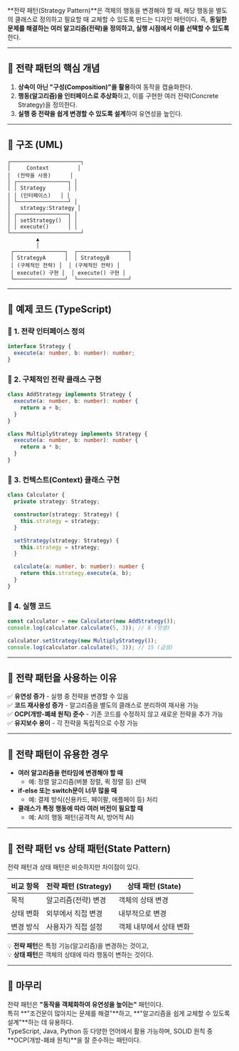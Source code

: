 **전략 패턴(Strategy Pattern)**은 객체의 행동을 변경해야 할 때, 해당 행동을 별도의 클래스로 정의하고 필요할 때 교체할 수 있도록 만드는 디자인 패턴이다. 즉, **동일한 문제를 해결하는 여러 알고리즘(전략)을 정의하고, 실행 시점에서 이를 선택할 수 있도록** 한다.

---

## 🔹 전략 패턴의 핵심 개념

1. **상속이 아닌 "구성(Composition)"을 활용**하여 동작을 캡슐화한다.
2. **행동(알고리즘)을 인터페이스로 추상화**하고, 이를 구현한 여러 전략(Concrete Strategy)을 정의한다.
3. **실행 중 전략을 쉽게 변경할 수 있도록 설계**하여 유연성을 높인다.

---

## 🔹 구조 (UML)

```plaintext
┌──────────────────────┐
│     Context         │
│  (전략을 사용)      │
│ ┌────────────────┐ │
│ │ Strategy       │ │
│ │ (인터페이스)   │ │
│ └────────────────┘ │
│   strategy:Strategy │
│ ┌────────────────┐ │
│ │ setStrategy()  │ │
│ │ execute()      │ │
└──────────────────────┘
         ▲
         │
 ┌────────────────┐  ┌────────────────┐
 │ StrategyA      │  │ StrategyB      │
 │ (구체적인 전략) │  │ (구체적인 전략) │
 │ execute() 구현 │  │ execute() 구현 │
 └────────────────┘  └────────────────┘
```

---

## 🔹 예제 코드 (TypeScript)

### 🎯 1. 전략 인터페이스 정의

```typescript
interface Strategy {
  execute(a: number, b: number): number;
}
```

### 🎯 2. 구체적인 전략 클래스 구현

```typescript
class AddStrategy implements Strategy {
  execute(a: number, b: number): number {
    return a + b;
  }
}

class MultiplyStrategy implements Strategy {
  execute(a: number, b: number): number {
    return a * b;
  }
}
```

### 🎯 3. 컨텍스트(Context) 클래스 구현

```typescript
class Calculator {
  private strategy: Strategy;

  constructor(strategy: Strategy) {
    this.strategy = strategy;
  }

  setStrategy(strategy: Strategy) {
    this.strategy = strategy;
  }

  calculate(a: number, b: number): number {
    return this.strategy.execute(a, b);
  }
}
```

### 🎯 4. 실행 코드

```typescript
const calculator = new Calculator(new AddStrategy());
console.log(calculator.calculate(5, 3)); // 8 (덧셈)

calculator.setStrategy(new MultiplyStrategy());
console.log(calculator.calculate(5, 3)); // 15 (곱셈)
```

---

## 🔹 전략 패턴을 사용하는 이유

✅ **유연성 증가** - 실행 중 전략을 변경할 수 있음  
✅ **코드 재사용성 증가** - 알고리즘을 별도의 클래스로 분리하여 재사용 가능  
✅ **OCP(개방-폐쇄 원칙) 준수** - 기존 코드를 수정하지 않고 새로운 전략을 추가 가능  
✅ **유지보수 용이** - 각 전략을 독립적으로 수정 가능

---

## 🔹 전략 패턴이 유용한 경우

- **여러 알고리즘을 런타임에 변경해야 할 때**
    - 예: 정렬 알고리즘(버블 정렬, 퀵 정렬 등) 선택
- **if-else 또는 switch문이 너무 많을 때**
    - 예: 결제 방식(신용카드, 페이팔, 애플페이 등) 처리
- **클래스가 특정 행동에 따라 여러 버전이 필요할 때**
    - 예: AI의 행동 패턴(공격적 AI, 방어적 AI)

---

## 🔹 전략 패턴 vs 상태 패턴(State Pattern)

전략 패턴과 상태 패턴은 비슷하지만 차이점이 있다.

|비교 항목|전략 패턴 (Strategy)|상태 패턴 (State)|
|---|---|---|
|목적|알고리즘(전략) 변경|객체의 상태 변경|
|상태 변화|외부에서 직접 변경|내부적으로 변경|
|변경 방식|사용자가 직접 설정|객체 내부에서 상태 변화|

💡 **전략 패턴**은 특정 기능(알고리즘)을 변경하는 것이고,  
💡 **상태 패턴**은 객체의 상태에 따라 행동이 변하는 것이다.

---

## 🔹 마무리

전략 패턴은 **"동작을 객체화하여 유연성을 높이는"** 패턴이다.  
특히 **"조건문이 많아지는 문제를 해결"**하고, **"알고리즘을 쉽게 교체할 수 있도록 설계"**하는 데 유용하다.  
TypeScript, Java, Python 등 다양한 언어에서 활용 가능하며, SOLID 원칙 중 **OCP(개방-폐쇄 원칙)**을 잘 준수하는 패턴이다.